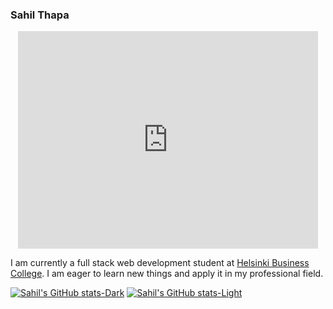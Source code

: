 ### Sahil Thapa

<div id="header" align="center">
  <iframe src="https://giphy.com/embed/QTfX9Ejfra3ZmNxh6B" width="480" height="348" frameBorder="0" class="giphy-embed" allowFullScreen></iframe>
</div>

I am currently a full stack web development student at [Helsinki Business College](https://www.bc.fi/). I am eager to learn new things and apply it in my professional field.

[![Sahil's GitHub stats-Dark](https://github-readme-stats.vercel.app/api?username=sahilt2&show_icons=true&theme=dark#gh-dark-mode-only)](https://github.com/sahilt2/github-readme-stats#gh-dark-mode-only)
[![Sahil's GitHub stats-Light](https://github-readme-stats.vercel.app/api?username=sahilt2&show_icons=true&theme=default#gh-light-mode-only)](https://github.com/sahilt2/github-readme-stats#gh-light-mode-only)

<!--
**sahilt2/sahilt2** is a ✨ _special_ ✨ repository because its `README.md` (this file) appears on your GitHub profile.

Here are some ideas to get you started:

- 🔭 I’m currently working on ...
- 🌱 I’m currently learning ...
- 👯 I’m looking to collaborate on ...
- 🤔 I’m looking for help with ...
- 💬 Ask me about ...
- 📫 How to reach me: ...
- 😄 Pronouns: ...
- ⚡ Fun fact: ...
-->
